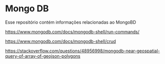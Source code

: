 # Mongo DB

Esse repositório contém informações relacionadas ao MongoBD

https://www.mongodb.com/docs/mongodb-shell/run-commands/

https://www.mongodb.com/docs/mongodb-shell/crud

https://stackoverflow.com/questions/48956998/mongodb-near-geospatial-query-of-array-of-geojson-polygons
